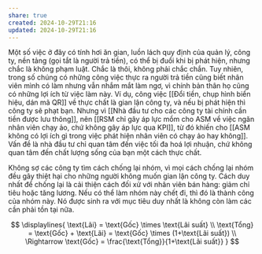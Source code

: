 ```yaml
---
share: true
created: 2024-10-29T21:16
updated: 2024-10-29T21:16
---
```


Một số việc ở đây có tính hơi ăn gian, luồn lách quy định của quản lý, công ty, nền tảng (gọi tắt là người trả tiền), có thể bị đuổi khi bị phát hiện, nhưng chắc là không phạm luật. Chắc là thôi, không phải chắc chắn. Tuy nhiên, trong số chúng có những công việc thực ra người trả tiền cũng biết nhân viên mình có làm nhưng vẫn nhắm mắt làm ngơ, vì chính bản thân họ cũng có những lợi ích từ việc làm này. Ví dụ, công việc [[Đổi tiền, chụp hình biển hiệu, dán mã QR]] về thực chất là gian lận công ty, và nếu bị phát hiện thì công ty sẽ  phạt bạn. Nhưng vì [[Nhà đầu tư cho các công ty tài chính cần tiền được lưu thông]], nên [[RSM chỉ gây áp lực mồm cho ASM về việc ngăn nhân viên chạy ảo, chứ không gây áp lực qua KPI]], từ đó khiến cho [[ASM không có lợi ích gì trong việc phát hiện nhân viên có chạy ảo hay không]]. Vấn đề là nhà đầu tư chỉ quan tâm đến việc tối đa hoá lợi nhuận, chứ không quan tâm đến chất lượng sống của bạn một cách thực chất.

Không sợ các công ty tìm cách chống lại nhóm, vì mọi cách chống lại nhóm đều gây thiệt hại cho những người không muốn gian lận công ty. Cách duy nhất để chống lại là cải thiện cách đối xử với nhân viên bán hàng: giảm chỉ tiêu hoặc tăng lương. Nếu  có thể làm nhóm này chết đi, thì đó là thành công của nhóm này. Nó được sinh ra với mục tiêu duy nhất là không còn làm các cần phải tồn tại nữa.



$$
\displaylines{ 
    \text{Lãi} = \text{Gốc} \times \text{Lãi suất} \\
    \text{Tổng} = \text{Gốc} + \text{Lãi}  = \text{Gốc} \times (1+\text{Lãi suất}) \\
    \Rightarrow \text{Gốc} = \frac{\text{Tổng}}{1+\text{Lãi suất}}
}
$$